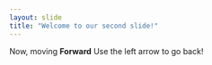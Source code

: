```yaml
---
layout: slide
title: "Welcome to our second slide!"
---
```

Now, moving **Forward**
Use the left arrow to go back!
